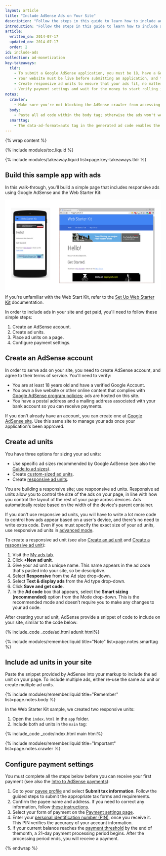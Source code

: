 ```yaml
---
layout: article
title: "Include AdSense Ads on Your Site"
description: "Follow the steps in this guide to learn how to include ads in your site. Create an AdSense application, create ad units and place them in your site, and get paid."
introduction: "Follow the steps in this guide to learn how to include ads in your site. Create an AdSense application, create ad units and place them in your site, and get paid."
article:
  written_on: 2014-07-17
  updated_on: 2014-07-17
  order: 2
id: include-ads
collection: ad-monetization
key-takeaways:
  tldr: 
    - To submit a Google AdSense application, you must be 18, have a Google Account, and address. If you don't already have one, create an AdSense account.
    - Your website must be live before submitting an application, and the website content must comply with Adsense policies.
    - Create responsive ad units to ensure that your ads fit, no matter what device a user views them on.
    - Verify payment settings and wait for the money to start rolling in.
notes:
  crawler:
    - Make sure you're not blocking the AdSense crawler from accessing your site (see <a href="https://support.google.com/adsense/answer/10532?hl=en">this help topic</a>). 
  body:
    - Paste all ad code within the body tag; otherwise the ads won't work.
  smarttag:
    - The data-ad-format=auto tag in the generated ad code enables the smart sizing behavior for the responsive ad unit.
---
```


{% wrap content %}
<style type="text/css">
  img.center {
    display: block;
    margin-left: auto;
    margin-right: auto;
  }
</style>

{% include modules/toc.liquid %}

{% include modules/takeaway.liquid list=page.key-takeaways.tldr %}

## Build this sample app with ads

In this walk-through,
you'll build a simple page that includes responsive ads
using Google AdSense and the Web Starter Kit:

<img src="images/ads_sample.png" class="center" alt="Sample website with ads on desktop and mobile">

If you're unfamiliar with the Web Start Kit,
refer to the
[Set Up Web Starter Kit]({{site.baseurl}}/tools/setup/setup_kit.html) documentation.

In order to include ads in your site and get paid,
you'll need to follow these simple steps:

1. Create an AdSense account.
2. Create ad units.
3. Place ad units on a page.
4. Configure payment settings.

## Create an AdSense account

In order to serve ads on your site, you need to create AdSense account,
and agree to their terms of service.
You'll need to verify:

* You are at least 18 years old and have a verified Google Account.
* You own a live website or other online content that complies with
[Google AdSense program policies](https://support.google.com/adsense/answer/48182);
ads are hosted on this site.
* You have a postal address and a mailing address associated with your bank account
so you can receive payments.

If you don't already have an account, you can create one at 
[Google AdSense site](www.google.com/adsense).
Use this same site to manage your ads once your application's been approved.

## Create ad units

You have three options for sizing your ad units:

* Use specific ad sizes recommended by Google AdSense (see also the [Guide to ad sizes](https://support.google.com/adsense/answer/6002621?hl=en&ref_topic=1307421)).
* Create [custom-sized ad units](https://support.google.com/adsense/answer/3289364?hl=en&ref_topic=3640746).
* Create [responsive ad units](https://support.google.com/adsense/answer/3213689?hl=en&ref_topic=3641113).

You are building a responsive site; use respoonsive ad units.
Responsive ad units allow you to control the size of the ads on your page,
in line with how you control the layout of the rest of your page across devices.
Ads automatically resize based on the width of the device's parent container.

If you don't use responsive ad units,
you will have to write a lot more code to control
how ads appear based on a user's device,
and there's no need to write extra code.
Even if you must specify the exact size of your ad units,
use responsive ad units in [advanced mode]({{site.baseurl}}/monetization/ad-monetization/customize-ads.html#what-if-responsive-sizing-isnt-enough).

To create a responsive ad unit
(see also [Create an ad unit](https://support.google.com/adsense/answer/6002575?rd=1()) and
[Create a responsive ad unit](https://support.google.com/adsense/answer/3543893?hl=en&ref_topic=3641113)):

1. Visit the [My ads tab](https://www.google.com/adsense/app#myads-springboard).
2. Click <strong>+New ad unit</strong>.
3. Give your ad unit a unique name. This name appears in the ad code that's pasted into your site,
so be descriptive.
4. Select <strong>Responsive</strong> from the Ad size drop-down.
5. Select <strong>Text & display ads</strong> from the Ad type drop-down.
6. Click <strong>Save and get code</strong>.
7. In the <strong>Ad code</strong> box that appears,
select the <strong>Smart sizing (recommended)</strong> option from the Mode drop-down. This is the recommended mode and doesn’t require you to make any changes to your ad code.

After creating your ad unit,
AdSense provide a snippet of code to include on your site,
similar to the code below:

{% include_code _code/ad.html adunit html%}

{% include modules/remember.liquid title="Note" list=page.notes.smarttag %}

## Include ad units in your site

Paste the snippet provided by AdSense into your markup
to include the ad unit on your page.
To include multiple ads,
either re-use the same ad unit or create multiple ad units.

{% include modules/remember.liquid title="Remember" list=page.notes.body %}

In the Web Starter Kit sample,
we created two responsive units:

1. Open the `index.html` in the `app` folder.
2. Include both ad units in the `main` tag:

{% include_code _code/index.html main html%}

{% include modules/remember.liquid title="Important" list=page.notes.crawler %}

## Configure payment settings

You must complete all the steps below before you can receive your first payment
(see also the [Intro to AdSense payments](https://support.google.com/adsense/answer/1709858?hl=en&ref_topic=1727160)):

1. Go to your [payee profile](https://www.google.com/adsense/app#payments3/h=BILLING_PROFILE) and select <strong>Submit tax information</strong>. Follow the guided steps to submit the appropriate tax forms and requirements. 
2. Confirm the payee name and address. If you need to correct any information, follow [these instructions](https://support.google.com/adsense/answer/2498454?ctx=billing&rd=1).
3. Select your form of payment on the [Payment settings page](https://www.google.com/adsense/app#payments3/h=ACCOUNT_SETTINGS).
4. Enter your [personal identification number (PIN)](https://support.google.com/adsense/answer/157667), once you receive it. This PIN verifies the accuracy of your account information.
5. If your current balance reaches the [payment threshold](https://support.google.com/adsense/answer/1709871#p) by the end of themonth, a 21-day payment processing period begins. After the processing period ends, you will receive a payment. 

{% endwrap %}
